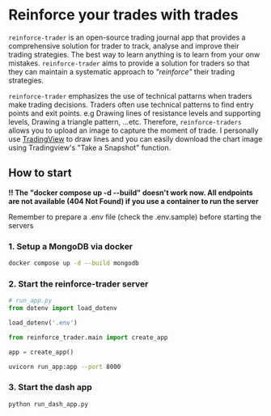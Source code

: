 # Reinforce your trades with trades


`reinforce-trader` is an open-source trading journal app that provides a comprehensive solution for trader to track, analyse and improve their trading strategies. The best way to learn anything is to learn from your onw mistakes. `reinforce-trader` aims to provide a solution for traders so that they can maintain a systematic approach to *"reinforce"* their trading strategies.

`reinforce-trader` emphasizes the use of technical pattarns when traders make trading decisions. Traders often use technical patterns to find entry points and exit points. e.g Drawing lines of resistance levels and supporting levels, Drawing a triangle pattern, ...etc. Therefore, `reinforce-traders` allows you to upload an image to capture the moment of trade. I personally use [TradingView](https://www.tradingview.com/) to draw lines and you can easily download the chart image using Tradingview's "Take a Snapshot" function.


## How to start
**!! The "docker compose up -d --build" doesn't work now. All endpoints are not available (404 Not Found) if you use a container to run the server**

Remember to prepare a .env file (check the .env.sample) before starting the servers

### 1. Setup a MongoDB via docker
```bash
docker compose up -d --build mongodb
```
### 2. Start the reinforce-trader server

```python
# run_app.py
from dotenv import load_dotenv

load_dotenv('.env')

from reinforce_trader.main import create_app

app = create_app()
```
```bash
uvicorn run_app:app --port 8000
```
### 3. Start the dash app
```bash
python run_dash_app.py
```
